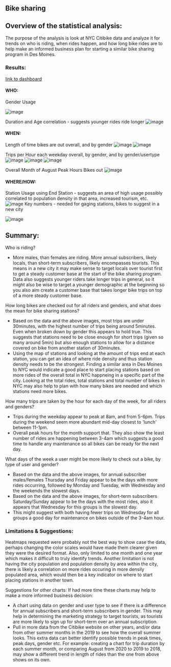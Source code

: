 ## Bike sharing

## Overview of the statistical analysis:

The purpose of the analysis is look at NYC Citibike data and analyze it for trends on who is riding, when rides happen, and how long bike rides are to help make an informed business plan for starting a similar bike sharing program in Des Moines.

### Results:
[link to dashboard](https://public.tableau.com/shared/KSNH2ZY9F?:display_count=n&:origin=viz_share_link "link to dashboard")
#### WHO:
Gender Usage

![image](https://github.com/trosie3/bikesharing/blob/main/images/whogender.png)

Duration and Age correlation - suggests younger rides ride longer
![image](https://github.com/trosie3/bikesharing/blob/main/images/whoagetripduration.png)

#### WHEN:
Length of time bikes are out overall, and by gender
![image](https://github.com/trosie3/bikesharing/blob/main/images/lenghtrips.png)
![image](https://github.com/trosie3/bikesharing/blob/main/images/lenghttripsgender.png)

Trips per Hour each weekday overall, by gender, and by gender/usertype
![image](https://github.com/trosie3/bikesharing/blob/main/images/whenweekday.png)
![image](https://github.com/trosie3/bikesharing/blob/main/images/whenweekdaygender.png)
![image](https://github.com/trosie3/bikesharing/blob/main/images/whenweekdaygenderuser.png)

Overall Month of August Peak Hours Bikes out
![image](https://github.com/trosie3/bikesharing/blob/main/images/whenpeakhours.png)

#### WHERE/HOW:
Station Usage using End Station - suggests an area of high usage possibly correlated to population density in that area, increased tourism, etc.
![image](https://github.com/trosie3/bikesharing/blob/main/images/stationusage.png)
Key numbers - needed for gaging stations, bikes to suggest in a new city

![image](https://github.com/trosie3/bikesharing/blob/main/images/otherdata.png)

## Summary:
Who is riding? 
- More males, than females are riding. More annual subscribers, likely locals, than short-term subscribers, likely encompasses tourists. This means in a new city it may make sense to target locals over tourist first to get a steady customer base at the start of the bike sharing program. Data also suggests younger riders take longer trips in general, so it might also be wise to target a younger demographic at the beginning so you also aim create a customer base that takes longer bike trips on top of a more steady customer base.

How long bikes are checked out for all riders and genders, and what does the mean for bike sharing stations?
- Based on the data and the above images, most trips are under 30minutes, with the highest number of trips being around 5minutes. Even when broken down by gender this appears to hold true. This suggests that stations need to be close enough for short trips (given so many around 5min) but also enough stations to allow for a distance covered on bike from another station of 30minutes.
- Using the map of stations and looking at the amount of trips end at each station, you can get an idea of where ride density and thus station density needs to be the strongest. Finding a similar area in Des Moines to NYC would indicate a good place to start placing stations based on more rides of the overall total in NYC happneing in a specific part of the city. Looking at the total rides, total stations and total number of bikes in NYC may also help to plan with how many bikes are needed and which stations need more bikes.

How many trips are taken by the hour for each day of the week, for all riders and genders?
- Trips during the weekday appear to peak at 8am, and from 5-6pm. Trips during the weekend seem more abundant mid-day closest to 'lunch' between 11-1pm.
- Overall peak hours for the month support that. They also show the least number of rides are happening between 3-4am which suggests a good time to handle any maintenance so all bikes can be ready for the next day.

What days of the week a user might be more likely to check out a bike, by type of user and gender?
- Based on the data and the above images, for annual subscriber males/females Thursday and Friday appear to be the days with more rides occurring, followed by Monday and Tuesday, with Wednesday and the weekends the slowest days.
- Based on the data and the above images, for short-term subscribers Saturday/Sunday appear to be the days with the most rides, also it appears that Wednesday for this groups is the slowest day.
- This might suggest with both having fewer trips on Wednesday for all groups a good day for maintenance on bikes outside of the 3-4am hour.

### Limitations & Suggestions:
Heatmaps requested were probably not the best way to show case the data, perhaps changing the color scales would have made them clearer given they were the desired format. Also, only limited to one month and one year which makes it difficult to truly identify trends. Another limitation is not having the city population and population density by area within the city, there is likely a correlation on more rides occuring in more densily populated area, which would then be a key indicator on where to start placing stations in another town.

Suggestions for other charts:
If had more time these charts may help to make a more informed business decision:
- A chart using data on gender and user type to see if there is a difference for annual subscribers and short-term subscribers in gender. This may help in determining the marketing strategy to target tourists, as tourists are more likely to sign up for short-term over an annual subscription.
- Pull in more data from the Citibike website on other years, and/or data from other summer months in the 2019 to see how the overall summer looks. This extra data can better identify possible trends in peak times, peak days, gender etc. For example: creating a chart for trip duration by each summer month, or comparing August from 2020 to 2019 to 2018, may show a different trend in length of rides than the one from above shows on its own. 
